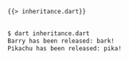 <!--
title: Inheritance
-->

<pre>
<code class="hljs dart">{{> inheritance.dart}}
</code>
</pre>

```bash
$ dart inheritance.dart
Barry has been released: bark!
Pikachu has been released: pika!
```
